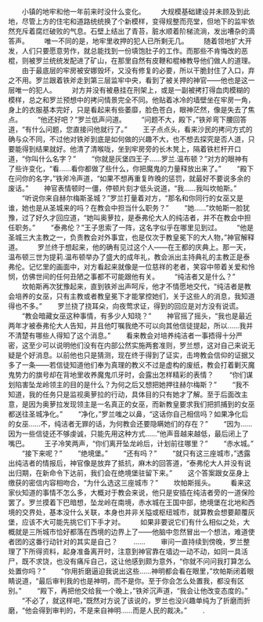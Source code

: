　　小镇的地牢和他一年前来时没什么变化。
　　大规模基础建设并未顾及到此地，尽管上方的住宅和道路统统换了个新模样，变得规整而亮堂，但地下的监牢依然充斥着腐烂破败的气息。石壁上结出了青苔，脏水顺着阶梯流淌，发出嘈杂的滴答声。
　　唯一不同的是，地牢里收押的犯人已所剩无几。
　　随着领地扩大开发，人们只要愿意劳作，就总能找到一份填饱肚子的工作。而那些不肯悔改的恶棍，则被罗兰统统发配进了矿山，在那里自然有皮鞭和棍棒教导他们做人的道理。
　　由于最底层的牢房被安娜毁坏，又没有修复的必要，所以干脆封住了入口，弃之不用。罗兰跟着铁斧走到第三层监牢中央，看到了被关押的神官——他也是这一层唯一的犯人。
　　对方并没有被悬挂在刑架上，或是一副被拷打得血肉模糊的模样，总之和罗兰预想中的拷问情景完全不同。他贴着冰冷的墙壁坐在牢房一角，身上的衣服基本完好，只是看起来有些萎靡，脸色苍白，眼神茫然，像是失去了焦点。
　　“他还好吧？”罗兰低声问道。
　　“问题不大，殿下，”铁斧弯下腰回答道，“有什么问题，您直接问他就行了。”
　　王子点点头，看来沙民的拷问方式的确与众不同，不过他对铁斧到底是如何做的兴趣不大，也不想去探究是否人道，只要能得到结果就好。他清了清喉咙，坐到牢房旁的长木凳上，隔着铁栏杆开口道，“你叫什么名字？”
　　“你就是灰堡四王子……罗兰.温布顿？”对方的眼神有了些许变化，“看……看你都做了些什么，你把魔鬼的力量释放出来了。”
　　“殿下在问你的名字，”铁斧冷声道，“如果不想再重复昨晚的惩罚，就最好不要说多余的废话。”
　　神官表情顿时一僵，停顿片刻才低头说道，“我……我叫坎帕斯。”
　　“听说你来自赫尔梅斯圣城？”罗兰打量着对方，“那名和你同行的女巫又是谁，她也是从圣城来的吗？在教会中担当什么职务？”
　　“她……”坎帕斯一脸犹豫，过了好久才回应道，“她叫奥萝拉，是泰弗伦大人的纯洁者，并不在教会中担任职务。”
　　“泰弗伦？”王子思索了一阵，这名字似乎在哪里见到过。
　　“他是圣城三大主教之一，负责教会对外事宜，也是仅次于教皇冕下的大人物，”神官解释道。
　　罗兰终于想起来，他的确有见过这个人——在王都的庆典上。那一天，温布顿三世为提莉.温布顿举办了盛大的成年礼，教会派出主持典礼的主教正是泰弗伦。记忆里的画面中，对方看起来就像是一位慈祥的老者，笑容中带着关爱和怜悯，仿佛世间的任何丑陋之事都不可能跟他有关。
　　“纯洁者又是什么？”
　　坎帕斯再次犹豫起来，直到铁斧出声呵斥，他才不情愿地交代，“纯洁者是教会培养的女巫，只有主教或者教皇冕下才能掌控她们，关于这些人的消息，我知道得也不多。”
　　罗兰挠了挠耳朵，向夜莺求证，得到的回应是对方没有说谎。
　　“教会暗藏女巫这种事情，有多少人知晓？”
　　神官摇了摇头，“我也是最近两年才被泰弗伦大人告知，并且他叮嘱我绝不可以向其他信徒提起，所以……我并不清楚有哪些人得知了这个消息。”
　　看来教会对培养纯洁者一事捂得十分严密，这至少可以说明他们没有在内部公然实施两套准则，罗兰想，这对自己来说无疑是个好消息。以前他也只是猜测，现在终于得到了证实，击垮教会信仰的证据又多了一条——若信徒知道他们奉为真理的教义不过是虚构的废纸，教会打着剿灭魔鬼势力的旗号却在背地里收养魔鬼爪牙时，会露出怎样精彩的表情？
　　“你们谋划陷害坠龙岭领主的目的是什么？为何之后又想把她押往赫尔梅斯？”
　　“我不知道，我的任务只是监视奥萝拉的行动，具体目的只有她才了解。至于后面改主意，是因为奥萝拉发现领主是一名真正的女巫，而新教皇要求我们把抓捕到的女巫都送往圣城净化。”
　　“净化，”罗兰嗤之以鼻，“这话你自己相信吗？如果净化后的女巫……不，纯洁者无罪的话，为何教会还要隐瞒她们的存在？”
　　“因为……因为一些信徒还不够虔诚，只能先用这种方式……”他声音越来越低，最后闭上了嘴巴。
　　王子冷笑两声，“你们离开坠龙岭后，计划前往哪里？”
　　“赤水城。”
　　“接下来呢？”
　　“绝境堡。”
　　“还有吗？”
　　“就只有这三座城市，”透露出纯洁者的情报后，神官像是放弃了抵抗，麻木的回答道，“泰弗伦大人并没有说出归期，在新命令下达前，我们会在绝境堡驻留下来。”
　　这个答案跟女巫身上缴获的密信内容相吻合，“为什么选这三座城市？”
　　坎帕斯摇头。
　　看来这家伙知道的事情不怎么多，大概对于教会来说，他只是安插在纯洁者旁的一道保险罢了。罗兰摸着下巴暗想，坠龙岭在南境，赤水城在王国中部，绝境堡在北地和西境的交界处，基本没什么关联，本身也并非关隘或枢纽城市，就算教会想要颠覆灰堡，应该不大可能先挑它们下手才对。
　　如果非要说它们有什么相似之处，大概就是三所城市恰好都落在西境的边界上了——他脑中忽然冒出一个想法，难道使者团的这番行动针对的其实是自己？
　　……
　　审问一直持续到傍晚，罗兰整理了下所得资料，起身准备离开时，注意到神官靠在墙边一动不动，如同一具活尸，既不求饶，也没有痛斥自己，这让他感到颇为意外，“你就不问问我打算怎么处置你吗？”
　　“你用折磨逼迫我说出这些……神明都会看在眼里，”坎帕斯闭着眼睛说道，“最后审判我的也是神明，而不是你。至于你会怎么处置我，都没有区别。”
　　“殿下，再把他交给我一个晚上，”铁斧沉声道，“我会让他改变态度的。”
　　“不必了，就这样吧，”既然对方说了该说的，罗兰也没兴趣单纯为了折磨而折磨，“他会得到审判的，不是来自神明……而是人民的裁决。”
　　.